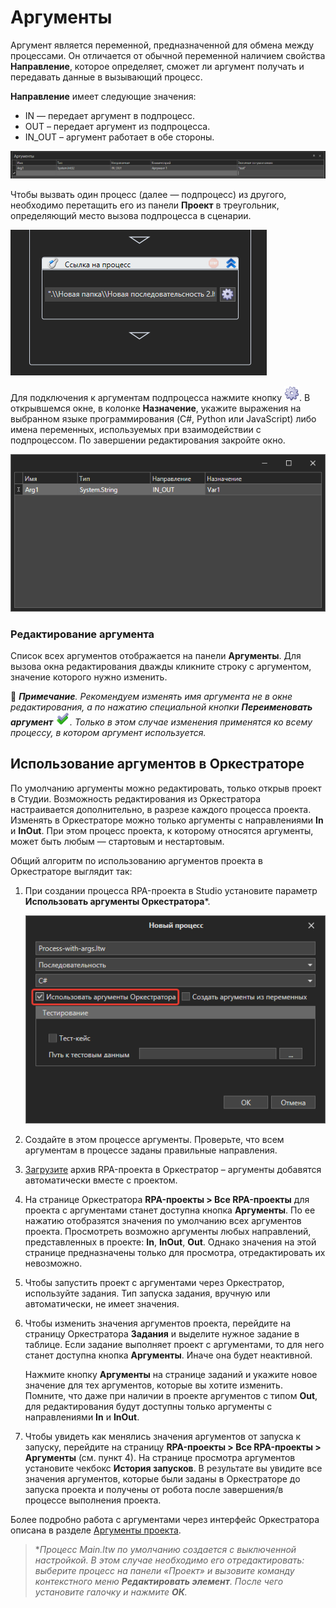 # Аргументы

Аргумент является переменной, предназначенной для обмена между процессами. Он отличается от обычной переменной наличием свойства **Направление**, которое определяет, сможет ли аргумент получать и передавать данные в вызывающий процесс. 

**Направление** имеет следующие значения:

* IN — передает аргумент в подпроцесс.
* OUT – передает аргумент из подпроцесса. 
* IN\_OUT – аргумент работает в обе стороны.

![Панель «Аргументы»](<../../.gitbook/assets/6 (5).png>)

Чтобы вызвать один процесс (далее — подпроцесс) из другого, необходимо перетащить его из панели **Проект** в треугольник, определяющий место вызова подпроцесса в сценарии.

![Вызов подпроцесса](../../.gitbook/assets/7.png)

Для подключения к аргументам подпроцесса нажмите кнопку ![](<../../.gitbook/assets/8 (3).png>). В открывшемся окне, в колонке **Назначение**, укажите выражения на выбранном языке программирования (C#, Python или JavaScript) либо имена переменных, используемых при взаимодействии с подпроцессом. По завершении редактирования закройте окно.

![](../../.gitbook/assets/9.png)

### Редактирование аргумента
Список всех аргументов отображается на панели **Аргументы**. Для вызова окна редактирования дважды кликните строку с аргументом, значение которого нужно изменить. 

:small_blue_diamond: ***Примечание**. Рекомендуем изменять имя аргумента не в окне редактирования, а по нажатию специальной кнопки **Переименовать аргумент** ![](<../../.gitbook/assets/Переименовать переменную.png>). Только в этом случае изменения применятся ко всему процессу, в котором аргумент используется.*

## Использование аргументов в Оркестраторе

По умолчанию аргументы можно редактировать, только открыв проект в Студии. Возможность редактирования из Оркестратора настраивается дополнительно, в разрезе каждого процесса проекта. Изменять в Оркестраторе можно только аргументы с направлениями **In** и **InOut**. При этом процесс проекта, к которому относятся аргументы, может быть любым — стартовым и нестартовым. 

Общий алгоритм по использованию аргументов проекта в Оркестраторе выглядит так:
1. При создании процесса RPA-проекта в Studio установите параметр **Использовать аргументы Оркестратора**\*.

   ![](<../../.gitbook/assets/process-with-args-2.png>)
   
2. Создайте в этом процессе аргументы. Проверьте, что всем аргументам в процессе заданы правильные направления. 
3. [Загрузите](https://docs.primo-rpa.ru/primo-rpa/primo-studio/projects/publish) архив RPA-проекта в Оркестратор – аргументы добавятся автоматически вместе с проектом.
4. На странице Оркестратора **RPA-проекты > Все RPA-проекты** для проекта с аргументами станет доступна кнопка **Аргументы**. По ее нажатию отобразятся значения по умолчанию всех аргументов проекта. Просмотреть возможно аргументы любых направлений, представленных в проекте: **In**, **InOut**, **Out**. Однако значения на этой странице предназначены только для просмотра, отредактировать их невозможно.
5. Чтобы запустить проект с аргументами через Оркестратор, используйте задания. Тип запуска задания, вручную или автоматически, не имеет значения.
6. Чтобы изменить значения аргументов проекта, перейдите на страницу Оркестратора **Задания** и выделите нужное задание в таблице. Если задание выполняет проект с аргументами, то для него станет доступна кнопка **Аргументы**. Иначе она будет неактивной.

   Нажмите кнопку **Аргументы** на странице заданий и укажите новое значение для тех аргументов, которые вы хотите изменить. Помните, что даже при наличии в проекте аргументов с типом **Out**, для редактирования будут доступны только аргументы с направлениями **In** и **InOut**.
7. Чтобы увидеть как менялись значения аргументов от запуска к запуску, перейдите на страницу **RPA-проекты > Все RPA-проекты > Аргументы** (см. пункт 4). На странице просмотра аргументов установите чекбокс **История запусков**. В результате вы увидите все значения аргументов, которые были заданы в Оркестраторе до запуска проекта и получены от робота после завершения/в процессе выполнения проекта.

Более подробно работа с аргументами через интерфейс Оркестратора описана в разделе [Аргументы проекта](https://docs.primo-rpa.ru/primo-rpa/orchestrator/basics/tasks/orch-args).

> \**Процесс Main.ltw по умолчанию создается с выключенной настройкой. В этом случае необходимо его отредактировать: выберите процесс на панели «Проект» и вызовите команду контекстного меню **Редактировать элемент**. После чего установите галочку и нажмите **ОК**.*





